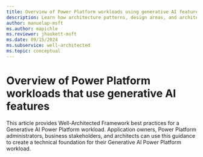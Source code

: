 ```yaml
---
title: Overview of Power Platform workloads using generative AI features
description: Learn how architecture patterns, design areas, and architecture layers relate to well-architected Power Platform workloads that use generative AI features
author: manuelap-msft
ms.author: mapichle
ms.reviewer: jhaskett-msft
ms.date: 09/15/2024
ms.subservice: well-architected
ms.topic: conceptual
---
```


# Overview of Power Platform workloads that use generative AI features

This article provides Well-Architected Framework best practices for a Generative AI Power Platform workload. Application owners, Power Platform administrators, business stakeholders, and architects can use this guidance to create a technical foundation for their Generative AI Power Platform workload.